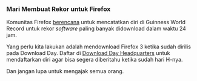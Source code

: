 ### Mari Membuat Rekor untuk Firefox

Komunitas Firefox [berencana](http://blog.mozilla.com/blog/2008/05/28/set-a-firefox-world-record/) untuk mencatatkan diri di Guinness World Record untuk rekor _software_ paling banyak didownload dalam waktu 24 jam.

Yang perlu kita lakukan adalah mendownload Firefox 3 ketika sudah dirilis pada Download Day. Daftar di [Download Day Headquarters](http://www.spreadfirefox.com/en-US/worldrecord/) untuk mendaftarkan diri agar bisa segera diberitahu ketika sudah hari H-nya.

Dan jangan lupa untuk mengajak semua orang.

<!-- {"time": "2008-05-29 16:30:09", "title": "Mari Membuat Rekor untuk Firefox"} -->
